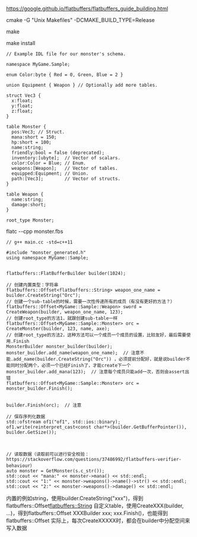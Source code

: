 https://google.github.io/flatbuffers/flatbuffers_guide_building.html

cmake -G "Unix Makefiles" -DCMAKE_BUILD_TYPE=Release

make

make install

```
// Example IDL file for our monster's schema.
 
namespace MyGame.Sample;
 
enum Color:byte { Red = 0, Green, Blue = 2 }
 
union Equipment { Weapon } // Optionally add more tables.
 
struct Vec3 {
  x:float;
  y:float;
  z:float;
}
 
table Monster {
  pos:Vec3; // Struct.
  mana:short = 150;
  hp:short = 100;
  name:string;
  friendly:bool = false (deprecated);
  inventory:[ubyte];  // Vector of scalars.
  color:Color = Blue; // Enum.
  weapons:[Weapon];   // Vector of tables.
  equipped:Equipment; // Union.
  path:[Vec3];        // Vector of structs.
}
 
table Weapon {
  name:string;
  damage:short;
}
 
root_type Monster;
```

flatc --cpp monster.fbs

```
// g++ main.cc -std=c++11

#include "monster_generated.h"
using namespace MyGame::Sample;


flatbuffers::FlatBufferBuilder builder(1024);

// 创建内置类型：字符串
flatbuffers::Offset<flatbuffers::String> weapon_one_name = builder.CreateString("Orc");
// 创建一个sub-table的时候，需要一次性传递所有的成员（有没有更好的方法？）
flatbuffers::Offset<MyGame::Sample::Weapon> sword = CreateWeapon(builder, weapon_one_name, 123);
// 创建root_type的方法1，就跟创建sub-table一样
flatbuffers::Offset<MyGame::Sample::Monster> orc = CreateMonster(builder, 123, name, axe);
// 创建root_type的方法2，这种方法可以一个成员一个成员的设置，比较友好，最后需要使用.Finish
MonsterBuilder monster_builder(builder);
monster_builder.add_name(weapon_one_name);  // 注意不能.add_name(builder.CreateString("Orc")) ，必须提前分配好，就是说builder不能同时分配两个，必须一个已经Finish了，才能create下一个
monster_builder.add_mana(123);  // 注意每个成员只能add一次，否则会assert出错
flatbuffers::Offset<MyGame::Sample::Monster> orc = monster_builder.Finish();


builder.Finish(orc);  // 注意

// 保存序列化数据
std::ofstream of1("of1", std::ios::binary);
of1.write(reinterpret_cast<const char*>(builder.GetBufferPointer()), builder.GetSize());



// 读取数据（读取前可以进行安全校验：https://stackoverflow.com/questions/37486992/flatbuffers-verifier-behaviour）
auto monster = GetMonster(s.c_str());
std::cout << "mana:" << monster->mana() << std::endl;
std::cout << "1:" << monster->weapons()->name()->str() << std::endl;
std::cout << "2:" << monster->weapons()->damage() << std::endl;
```

内置的例如string，使用builder.CreateString("xxx")，得到flatbuffers::Offset<flatbuffers::String>
自定义table，使用CreateXXX(builder, ...)，得到flatbuffers::Offset<XXX>
XXXBuilder xxx; xxx.Finish()，也能得到flatbuffers::Offset<XXX>
实际上，每次CreateXXXXX时，都会在builder中分配空间来写入数据


